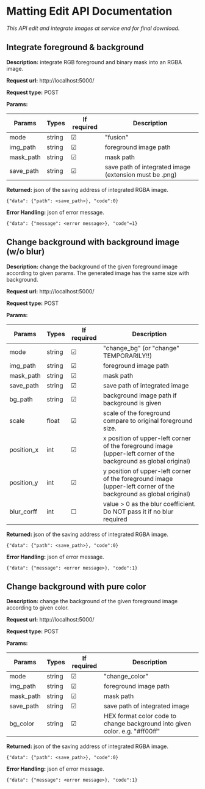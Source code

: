 # Matting Edit API Documentation
*This API edit and integrate images at service end for final download.*

## Integrate foreground & background
**Description:** integrate RGB foreground and binary mask into an RGBA image.

**Request url:** http://localhost:5000/

**Request type:** POST

**Params:**

| Params | Types | If required | Description |
| --- | --- | --- | --- |
| mode | string | &#9745; | "fusion" |
| img_path | string | &#9745; | foreground image path |
| mask_path | string | &#9745; | mask path |
| save_path | string | &#9745; | save path of integrated image (extension must be .png) |

**Returned:** json of the saving address of integrated RGBA image.
```angular2html
{"data": {"path": <save_path>}, "code":0}
```

**Error Handling:** json of error message.
```angular2html
{"data": {"message": <error message>}, "code"=1}
```

## Change background with background image (w/o blur)
**Description:** change the background of the given foreground image according to given params. The generated image has the same size with background.

**Request url:** http://localhost:5000/

**Request type:** POST

**Params:**

| Params | Types | If required | Description |
| --- | --- | --- | --- |
| mode | string | &#9745; | "change_bg" (or "change" TEMPORARILY!!) |
| img_path | string | &#9745; | foreground image path |
| mask_path | string | &#9745; | mask path |
| save_path | string | &#9745; | save path of integrated image |
| bg_path | string | &#9745; | background image path if background is given |
| scale | float | &#9745; | scale of the foreground compare to original foreground size. |
| position_x | int | &#9745; | x position of upper-left corner of the foreground image (upper-left corner of the background as global original) |
| position_y | int | &#9745; | y position of upper-left corner of the foreground image (upper-left corner of the background as global original) |
| blur_corff | int | &#9744; | value > 0 as the blur coefficient. Do NOT pass it if no blur required |

**Returned:** json of the saving address of integrated RGBA image.
```angular2html
{"data": {"path": <save_path>}, "code":0}
```

**Error Handling:** json of error message.
```angular2html
{"data": {"message": <error message>}, "code":1}
```

## Change background with pure color 
**Description:** change the background of the given foreground image according to given color. 

**Request url:** http://localhost:5000/

**Request type:** POST

**Params:**

| Params | Types | If required | Description |
| --- | --- | --- | --- |
| mode | string | &#9745; | "change_color" |
| img_path | string | &#9745; | foreground image path |
| mask_path | string | &#9745; | mask path |
| save_path | string | &#9745; | save path of integrated image |
| bg_color | string | &#9745; | HEX format color code to change background into given color. e.g. "#ff00ff" |

**Returned:** json of the saving address of integrated RGBA image.
```angular2html
{"data": {"path": <save_path>}, "code":0}
```

**Error Handling:** json of error message.
```angular2html
{"data": {"message": <error message>}, "code":1}
```
